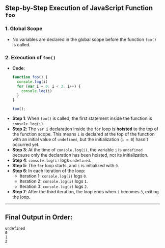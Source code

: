 ## Step-by-Step Execution of JavaScript Function `foo`

### 1. **Global Scope**
   - No variables are declared in the global scope before the function `foo()` is called.

### 2. **Execution of `foo()`**
   - **Code**:
     ```javascript
     function foo() {
       console.log(i)
       for (var i = 0; i < 3; i++) {
         console.log(i)
       }
     }

     foo();
     ```
   - **Step 1**: When `foo()` is called, the first statement inside the function is `console.log(i)`.
   - **Step 2**: The `var i` declaration inside the `for` loop is **hoisted** to the top of the function scope. This means `i` is declared at the top of the function with an initial value of `undefined`, but the initialization (`i = 0`) hasn't occurred yet.
   - **Step 3**: At the time of `console.log(i)`, the variable `i` is `undefined` because only the declaration has been hoisted, not its initialization.
   - **Step 4**: `console.log(i)` logs `undefined`.
   - **Step 5**: The `for` loop starts, and `i` is initialized with `0`.
   - **Step 6**: In each iteration of the loop:
     - Iteration 1: `console.log(i)` logs `0`.
     - Iteration 2: `console.log(i)` logs `1`.
     - Iteration 3: `console.log(i)` logs `2`.
   - **Step 7**: After the third iteration, the loop ends when `i` becomes `3`, exiting the loop.

---

## Final Output in Order:
```text
undefined
0
1
2
